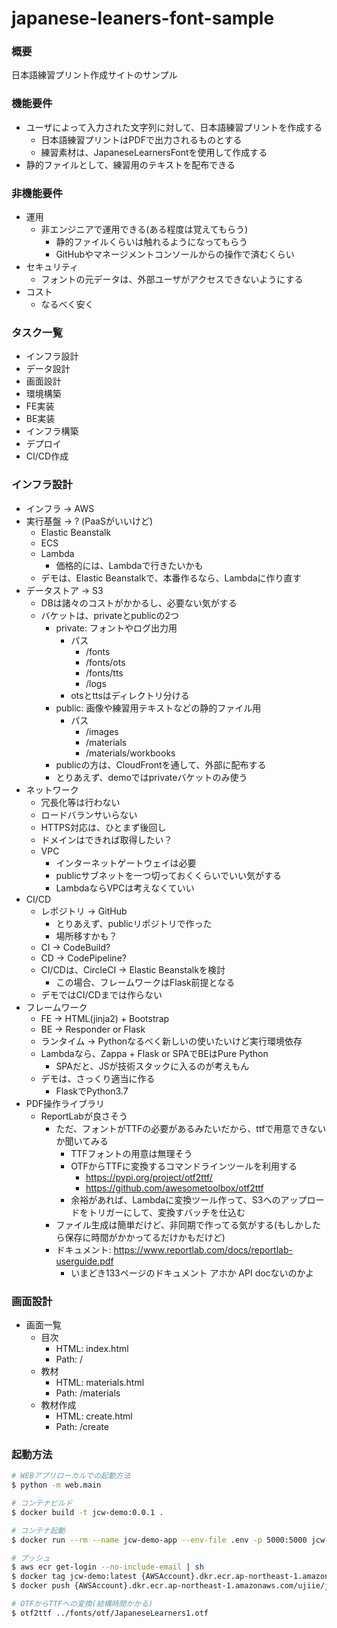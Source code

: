 # japanese-leaners-font-sample

### 概要
日本語練習プリント作成サイトのサンプル

### 機能要件
- ユーザによって入力された文字列に対して、日本語練習プリントを作成する
  - 日本語練習プリントはPDFで出力されるものとする
  - 練習素材は、JapaneseLearnersFontを使用して作成する
- 静的ファイルとして、練習用のテキストを配布できる

### 非機能要件
- 運用
  - 非エンジニアで運用できる(ある程度は覚えてもらう)
    - 静的ファイルくらいは触れるようになってもらう
    - GitHubやマネージメントコンソールからの操作で済むくらい
- セキュリティ
  - フォントの元データは、外部ユーザがアクセスできないようにする
- コスト
  - なるべく安く

### タスク一覧
- インフラ設計
- データ設計
- 画面設計
- 環境構築
- FE実装
- BE実装
- インフラ構築
- デプロイ
- CI/CD作成

### インフラ設計
- インフラ -> AWS
- 実行基盤 -> ? (PaaSがいいけど)
  - Elastic Beanstalk
  - ECS
  - Lambda
    - 価格的には、Lambdaで行きたいかも
  - デモは、Elastic Beanstalkで、本番作るなら、Lambdaに作り直す
- データストア -> S3
  - DBは諸々のコストがかかるし、必要ない気がする
  - バケットは、privateとpublicの2つ
    - private: フォントやログ出力用
      - パス
        - /fonts
        - /fonts/ots
        - /fonts/tts
        - /logs
      - otsとttsはディレクトリ分ける
    - public: 画像や練習用テキストなどの静的ファイル用
      - パス
        - /images
        - /materials
        - /materials/workbooks
    - publicの方は、CloudFrontを通して、外部に配布する
    - とりあえず、demoではprivateバケットのみ使う
- ネットワーク
  - 冗長化等は行わない
  - ロードバランサいらない
  - HTTPS対応は、ひとまず後回し
  - ドメインはできれば取得したい？
  - VPC
    - インターネットゲートウェイは必要
    - publicサブネットを一つ切っておくくらいでいい気がする
    - LambdaならVPCは考えなくていい
- CI/CD
  - レポジトリ -> GitHub
    - とりあえず、publicリポジトリで作った
    - 場所移すかも？
  - CI -> CodeBuild?
  - CD -> CodePipeline?
  - CI/CDは、CircleCI -> Elastic Beanstalkを検討
    - この場合、フレームワークはFlask前提となる
  - デモではCI/CDまでは作らない
- フレームワーク
  - FE -> HTML(jinja2) + Bootstrap
  - BE -> Responder or Flask
  - ランタイム -> Pythonなるべく新しいの使いたいけど実行環境依存
  - Lambdaなら、Zappa + Flask or SPAでBEはPure Python
    - SPAだと、JSが技術スタックに入るのが考えもん
  - デモは、さっくり適当に作る
    - FlaskでPython3.7
- PDF操作ライブラリ
  - ReportLabが良さそう
    - ただ、フォントがTTFの必要があるみたいだから、ttfで用意できないか聞いてみる
      - TTFフォントの用意は無理そう
      - OTFからTTFに変換するコマンドラインツールを利用する
        - https://pypi.org/project/otf2ttf/
        - https://github.com/awesometoolbox/otf2ttf
      - 余裕があれば、Lambdaに変換ツール作って、S3へのアップロードをトリガーにして、変換すバッチを仕込む
    - ファイル生成は簡単だけど、非同期で作ってる気がする(もしかしたら保存に時間がかかってるだけかもだけど)
    - ドキュメント: https://www.reportlab.com/docs/reportlab-userguide.pdf
      - いまどき133ページのドキュメント アホか API docないのかよ

### 画面設計
- 画面一覧
  - 目次
    - HTML: index.html
    - Path: /
  - 教材
    - HTML: materials.html
    - Path: /materials
  - 教材作成
    - HTML: create.html
    - Path: /create
    
### 起動方法

```bash
# WEBアプリローカルでの起動方法
$ python -m web.main

# コンテナビルド
$ docker build -t jcw-demo:0.0.1 .

# コンテナ起動
$ docker run --rm --name jcw-demo-app --env-file .env -p 5000:5000 jcw-demo:0.0.1

# プッシュ
$ aws ecr get-login --no-include-email | sh
$ docker tag jcw-demo:latest {AWSAccount}.dkr.ecr.ap-northeast-1.amazonaws.com/ujiie/jcw-demo-app:latest
$ docker push {AWSAccount}.dkr.ecr.ap-northeast-1.amazonaws.com/ujiie/jcw-demo-app:latest

# OTFからTTFへの変換(結構時間かかる)
$ otf2ttf ../fonts/otf/JapaneseLearners1.otf
```


